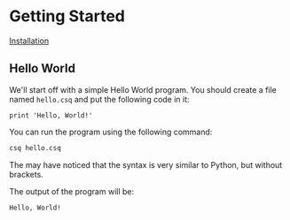 # Getting Started

[Installation](installation.md)

## Hello World

We'll start off with a simple Hello World program.
You should create a file named `hello.csq` and put the following code in it:

```csq
print 'Hello, World!'
```

You can run the program using the following command:

```bash
csq hello.csq
```

The may have noticed that the syntax is very similar to Python, but without brackets.

The output of the program will be:

```bash
Hello, World!
```
